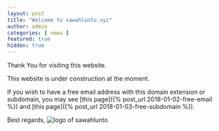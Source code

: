 ```yaml
---
layout: post
title: "Welcome to sawahlunto.xyz"
author: admin
categories: [ news ]
featured: true
hidden: true
---
```


Thank You for visiting this website.

This website is under construction at the moment.

If you wish to have a free email address with this domain extension or subdomain, you may see [this page]({% post_url 2018-01-02-free-email %}) and [this page]({% post_url 2018-01-03-free-subdomain %}).

Best regards,
![logo of sawahlunto]({{site.baseurl}}/assets/images/logo.png)

